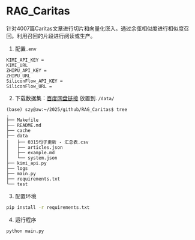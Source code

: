 
# RAG_Caritas
针对4007篇Caritas文章进行切片和向量化嵌入。通过余弦相似度进行相似度召回。利用召回的片段进行阅读或生产。

1. 配置`.env`
```
KIMI_API_KEY = 
KIMI_URL
ZHIPU_API_KEY = 
ZHIPU_URL
SiliconFlow_API_KEY = 
SiliconFlow_URL = 
```

2. 下载数据集：[百度网盘链接]()
放置到`./data/`
```
(base) szy@aw:~/2025/github/RAG_Caritas$ tree
.
├── Makefile
├── README.md
├── cache
├── data
│   ├── 0315句子更新 - 汇总表.csv
│   ├── articles.json
│   ├── example.md
│   └── system.json
├── kimi_api.py
├── logs
├── main.py
├── requirements.txt
└── test
```

3. 配置环境
```bash
pip install -r requirements.txt
```

4. 运行程序
```bash
python main.py
```





